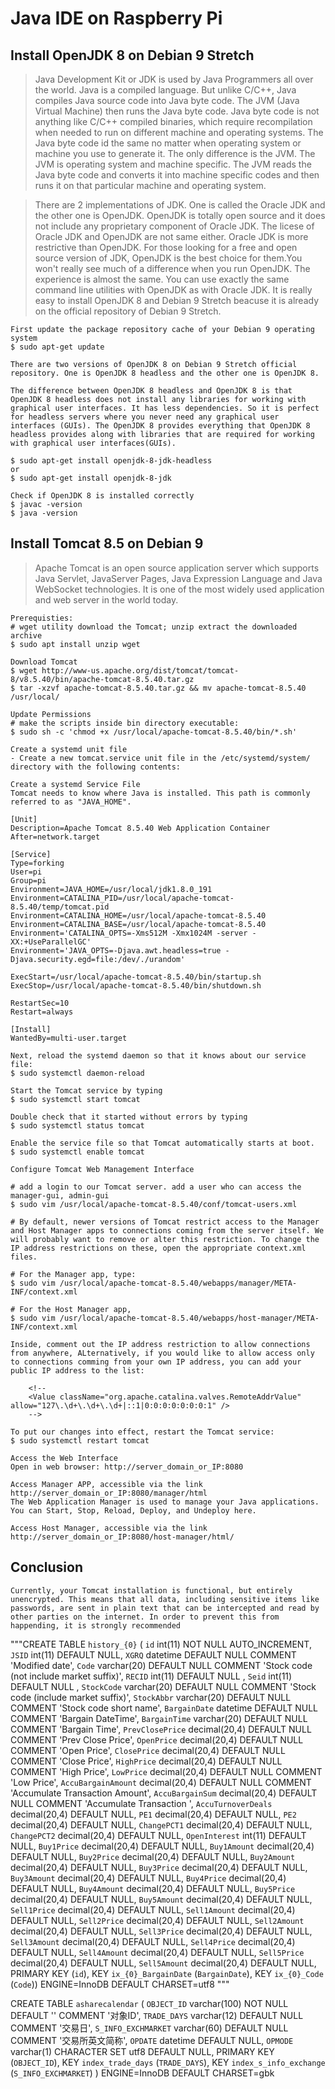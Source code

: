 Java IDE on Raspberry Pi
========================

Install OpenJDK 8 on Debian 9 Stretch
-------------------------------------

> Java Development Kit or JDK is used by Java Programmers all over the world. Java is a compiled language. But unlike C/C++, Java compiles Java source code into Java byte code. The JVM (Java Virtual Machine) then runs the Java byte code. Java byte code is not anything like C/C++ compiled binaries, which require recompilation when needed to run on different machine and operating systems. The Java byte code id the same no matter when operating system or machine you use to generate it. The only difference is the JVM. The JVM is operating system and machine specific. The JVM reads the Java byte code and converts it into machine specific codes and then runs it on that particular machine and operating system.

> There are 2 implementations of JDK. One is called the Oracle JDK and the other one is OpenJDK. OpenJDK is totally open source and it does not include any proprietary component of Oracle JDK. The licese of Oracle JDK and OpenJDK are not same either. Oracle JDK is more restrictive than OpenJDK. For those looking for a free and open source version of JDK, OpenJDK is the best choice for them.You won't really see much of a difference when you run OpenJDK. The experience is almost the same. You can use exactly the same command line utilities with OpenJDK as with Oracle JDK. It is really easy to install OpenJDK 8 and Debian 9 Stretch beacuse it is already on the official repository of Debian 9 Stretch.

```
First update the package repository cache of your Debian 9 operating system 
$ sudo apt-get update 

There are two versions of OpenJDK 8 on Debian 9 Stretch official repository. One is OpenJDK 8 headless and the other one is OpenJDK 8.

The difference between OpenJDK 8 headless and OpenJDK 8 is that OpenJDK 8 headless does not install any libraries for working with graphical user interfaces. It has less dependencies. So it is perfect for headless servers where you never need any graphical user interfaces (GUIs). The OpenJDK 8 provides everything that OpenJDK 8 headless provides along with libraries that are required for working with graphical user interfaces(GUIs). 

$ sudo apt-get install openjdk-8-jdk-headless 
or 
$ sudo apt-get install openjdk-8-jdk 

Check if OpenJDK 8 is installed correctly
$ javac -version 
$ java -version 
```

Install Tomcat 8.5 on Debian 9
------------------------------

> Apache Tomcat is an open source application server which supports Java Servlet, JavaServer Pages, Java Expression Language and Java WebSocket technologies. It is one of the most widely used application and web server in the world today.

```
Prerequisties:
# wget utility download the Tomcat; unzip extract the downloaded archive 
$ sudo apt install unzip wget 

Download Tomcat 
$ wget http://www-us.apache.org/dist/tomcat/tomcat-8/v8.5.40/bin/apache-tomcat-8.5.40.tar.gz
$ tar -xzvf apache-tomcat-8.5.40.tar.gz && mv apache-tomcat-8.5.40 /usr/local/ 

Update Permissions 
# make the scripts inside bin directory executable:
$ sudo sh -c 'chmod +x /usr/local/apache-tomcat-8.5.40/bin/*.sh'

Create a systemd unit file 
- Create a new tomcat.service unit file in the /etc/systemd/system/ directory with the following contents:

Create a systemd Service File
Tomcat needs to know where Java is installed. This path is commonly referred to as "JAVA_HOME". 

[Unit]
Description=Apache Tomcat 8.5.40 Web Application Container 
After=network.target 

[Service]
Type=forking 
User=pi
Group=pi
Environment=JAVA_HOME=/usr/local/jdk1.8.0_191
Environment=CATALINA_PID=/usr/local/apache-tomcat-8.5.40/temp/tomcat.pid
Environment=CATALINA_HOME=/usr/local/apache-tomcat-8.5.40
Environment=CATALINA_BASE=/usr/local/apache-tomcat-8.5.40
Environment='CATALINA_OPTS=-Xms512M -Xmx1024M -server -XX:+UseParallelGC'
Environment='JAVA_OPTS=-Djava.awt.headless=true -Djava.security.egd=file:/dev/./urandom'

ExecStart=/usr/local/apache-tomcat-8.5.40/bin/startup.sh 
ExecStop=/usr/local/apache-tomcat-8.5.40/bin/shutdown.sh 

RestartSec=10
Restart=always 

[Install]
WantedBy=multi-user.target

Next, reload the systemd daemon so that it knows about our service file:
$ sudo systemctl daemon-reload 

Start the Tomcat service by typing 
$ sudo systemctl start tomcat 

Double check that it started without errors by typing 
$ sudo systemctl status tomcat 

Enable the service file so that Tomcat automatically starts at boot.
$ sudo systemctl enable tomcat 

Configure Tomcat Web Management Interface 

# add a login to our Tomcat server. add a user who can access the manager-gui, admin-gui
$ sudo vim /usr/local/apache-tomcat-8.5.40/conf/tomcat-users.xml 

# By default, newer versions of Tomcat restrict access to the Manager and Host Manager apps to connections coming from the server itself. We will probably want to remove or alter this restriction. To change the IP address restrictions on these, open the appropriate context.xml files.

# For the Manager app, type: 
$ sudo vim /usr/local/apache-tomcat-8.5.40/webapps/manager/META-INF/context.xml 

# For the Host Manager app, 
$ sudo vim /usr/local/apache-tomcat-8.5.40/webapps/host-manager/META-INF/context.xml 

Inside, comment out the IP address restriction to allow connections from anywhere, ALternatively, if you would like to allow access only to connections comming from your own IP address, you can add your public IP address to the list:
	
	<!--
	<Value className="org.apache.catalina.valves.RemoteAddrValue" allow="127\.\d+\.\d+\.\d+|::1|0:0:0:0:0:0:0:1" />
	-->

To put our changes into effect, restart the Tomcat service:
$ sudo systemctl restart tomcat

Access the Web Interface 
Open in web browser: http://server_domain_or_IP:8080 

Access Manager APP, accessible via the link http://server_domain_or_IP:8080/manager/html 
The Web Application Manager is used to manage your Java applications. You can Start, Stop, Reload, Deploy, and Undeploy here.

Access Host Manager, accessible via the link http://server_domain_or_IP:8080/host-manager/html/
```

Conclusion
----------
```
Currently, your Tomcat installation is functional, but entirely unencrypted. This means that all data, including sensitive items like passwords, are sent in plain text that can be intercepted and read by other parties on the internet. In order to prevent this from happending, it is strongly recommended
```

"""CREATE TABLE `history_{0}` (
	`id` int(11) NOT NULL AUTO_INCREMENT,
	`JSID` int(11) DEFAULT NULL,
	`XGRQ` datetime DEFAULT NULL COMMENT 'Modified date',
	`Code` varchar(20) DEFAULT NULL COMMENT 'Stock code (not include market suffix)',
	`RECID` int(11) DEFAULT NULL ,
	`Seid` int(11) DEFAULT NULL ,
	`StockCode` varchar(20) DEFAULT NULL COMMENT 'Stock code (include market suffix)',
	`StockAbbr` varchar(20) DEFAULT NULL COMMENT 'Stock code short name',
	`BargainDate` datetime DEFAULT NULL COMMENT 'Bargain DateTime',
	`BargainTime` varchar(20) DEFAULT NULL COMMENT 'Bargain Time',
	`PrevClosePrice` decimal(20,4) DEFAULT NULL COMMENT 'Prev Close Price',
	`OpenPrice` decimal(20,4) DEFAULT NULL COMMENT 'Open Price',
	`ClosePrice` decimal(20,4) DEFAULT NULL COMMENT 'Close Price',
	`HighPrice` decimal(20,4) DEFAULT NULL COMMENT 'High Price',
	`LowPrice` decimal(20,4) DEFAULT NULL COMMENT 'Low Price',
	`AccuBargainAmount` decimal(20,4) DEFAULT NULL COMMENT 'Accumulate Transaction Amount',
	`AccuBargainSum` decimal(20,4) DEFAULT NULL COMMENT 'Accumulate Transaction ',
	`AccuTurnoverDeals` decimal(20,4) DEFAULT NULL,
	`PE1` decimal(20,4) DEFAULT NULL,
	`PE2` decimal(20,4) DEFAULT NULL,
	`ChangePCT1` decimal(20,4) DEFAULT NULL,
	`ChangePCT2` decimal(20,4) DEFAULT NULL,
	`OpenInterest` int(11) DEFAULT NULL,
	`Buy1Price` decimal(20,4) DEFAULT NULL,
	`Buy1Amount` decimal(20,4) DEFAULT NULL,
	`Buy2Price` decimal(20,4) DEFAULT NULL,
	`Buy2Amount` decimal(20,4) DEFAULT NULL,
	`Buy3Price` decimal(20,4) DEFAULT NULL,
	`Buy3Amount` decimal(20,4) DEFAULT NULL,
	`Buy4Price` decimal(20,4) DEFAULT NULL,
	`Buy4Amount` decimal(20,4) DEFAULT NULL,
	`Buy5Price` decimal(20,4) DEFAULT NULL,
	`Buy5Amount` decimal(20,4) DEFAULT NULL,
	`Sell1Price` decimal(20,4) DEFAULT NULL,
	`Sell1Amount` decimal(20,4) DEFAULT NULL,
	`Sell2Price` decimal(20,4) DEFAULT NULL,
	`Sell2Amount` decimal(20,4) DEFAULT NULL,
	`Sell3Price` decimal(20,4) DEFAULT NULL,
	`Sell3Amount` decimal(20,4) DEFAULT NULL,
	`Sell4Price` decimal(20,4) DEFAULT NULL,
	`Sell4Amount` decimal(20,4) DEFAULT NULL,
	`Sell5Price` decimal(20,4) DEFAULT NULL,
	`Sell5Amount` decimal(20,4) DEFAULT NULL,
	PRIMARY KEY (`id`),
	KEY `ix_{0}_BargainDate` (`BargainDate`),
	KEY `ix_{0}_Code` (`Code`)) 
	ENGINE=InnoDB DEFAULT CHARSET=utf8
	"""


CREATE TABLE `asharecalendar` (
  `OBJECT_ID` varchar(100) NOT NULL DEFAULT '' COMMENT '对象ID',
  `TRADE_DAYS` varchar(12) DEFAULT NULL COMMENT '交易日',
  `S_INFO_EXCHMARKET` varchar(60) DEFAULT NULL COMMENT '交易所英文简称',
  `OPDATE` datetime DEFAULT NULL,
  `OPMODE` varchar(1) CHARACTER SET utf8 DEFAULT NULL,
  PRIMARY KEY (`OBJECT_ID`),
  KEY `index_trade_days` (`TRADE_DAYS`),
  KEY `index_s_info_exchange` (`S_INFO_EXCHMARKET`)
) ENGINE=InnoDB DEFAULT CHARSET=gbk






